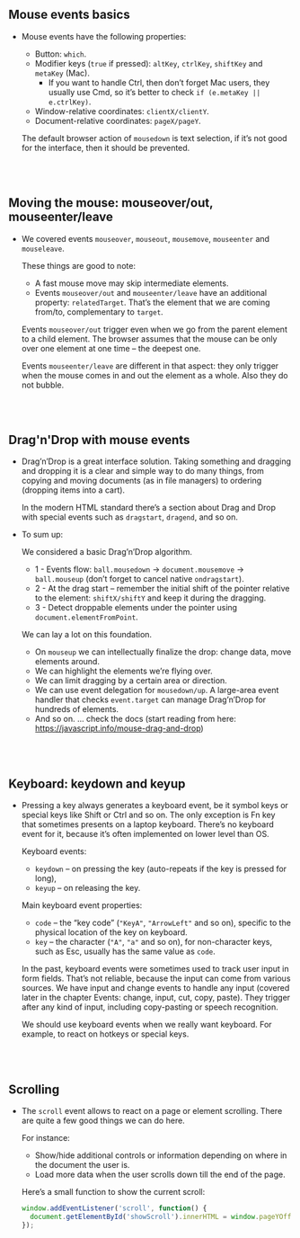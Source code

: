 ## Mouse events basics

- Mouse events have the following properties:
  - Button: `which`.
  - Modifier keys (`true` if pressed): `altKey`, `ctrlKey`, `shiftKey` and `metaKey` (Mac).
    - If you want to handle Ctrl, then don’t forget Mac users, they usually use Cmd, so it’s better to check `if (e.metaKey || e.ctrlKey)`.
  - Window-relative coordinates: `clientX/clientY`.
  - Document-relative coordinates: `pageX/pageY`.
  
  The default browser action of `mousedown` is text selection, if it’s not good for the interface, then it should be prevented.
  

<br>
<Br>

## Moving the mouse: mouseover/out, mouseenter/leave

- We covered events `mouseover`, `mouseout`, `mousemove`, `mouseenter` and `mouseleave`.

  These things are good to note:
  - A fast mouse move may skip intermediate elements.
  - Events `mouseover/out` and `mouseenter/leave` have an additional property: `relatedTarget`. That’s the element that we are coming from/to, complementary to `target`.
  
  Events `mouseover/out` trigger even when we go from the parent element to a child element. The browser assumes that the mouse can be only over one element at one time – the deepest one.
  
  Events `mouseenter/leave` are different in that aspect: they only trigger when the mouse comes in and out the element as a whole. Also they do not bubble.

<br>
<Br>

## Drag'n'Drop with mouse events

- Drag’n’Drop is a great interface solution. Taking something and dragging and dropping it is a clear and simple way to do many things, from copying and moving documents (as in file managers) to ordering (dropping items into a cart).

  In the modern HTML standard there’s a section about Drag and Drop with special events such as `dragstart`, `dragend`, and so on.
  
- To sum up:

  We considered a basic Drag’n’Drop algorithm.
   - 1 - Events flow: `ball.mousedown` → `document.mousemove` → `ball.mouseup` (don’t forget to cancel native `ondragstart`).
   - 2 - At the drag start – remember the initial shift of the pointer relative to the element: `shiftX/shiftY` and keep it during the dragging.
   - 3 - Detect droppable elements under the pointer using `document.elementFromPoint`.
   
   We can lay a lot on this foundation.
   - On `mouseup` we can intellectually finalize the drop: change data, move elements around.
   - We can highlight the elements we’re flying over.
   - We can limit dragging by a certain area or direction.
   - We can use event delegation for `mousedown/up`. A large-area event handler that checks `event.target` can manage Drag’n’Drop for hundreds of elements.
   - And so on. ... check the docs (start reading from here: https://javascript.info/mouse-drag-and-drop)

<bR>
<br>

## Keyboard: keydown and keyup

- Pressing a key always generates a keyboard event, be it symbol keys or special keys like Shift or Ctrl and so on. The only exception is Fn key that sometimes presents on a laptop keyboard. There’s no keyboard event for it, because it’s often implemented on lower level than OS.

  Keyboard events:
  - `keydown` – on pressing the key (auto-repeats if the key is pressed for long),
  - `keyup` – on releasing the key.
  
  Main keyboard event properties:
  - `code` – the “key code” (`"KeyA"`, `"ArrowLeft"` and so on), specific to the physical location of the key on keyboard.
  - `key` – the character (`"A"`, `"a"` and so on), for non-character keys, such as Esc, usually has the same value as `code`.
  
  In the past, keyboard events were sometimes used to track user input in form fields. That’s not reliable, because the input can come from various sources. We have input and change events to handle any input (covered later in the chapter Events: change, input, cut, copy, paste). They trigger after any kind of input, including copy-pasting or speech recognition.
  
  We should use keyboard events when we really want keyboard. For example, to react on hotkeys or special keys.

<br>
<br>

## Scrolling

- The `scroll` event allows to react on a page or element scrolling. There are quite a few good things we can do here.

  For instance:
  - Show/hide additional controls or information depending on where in the document the user is.
  - Load more data when the user scrolls down till the end of the page.
  
  Here’s a small function to show the current scroll:
  ```js
  window.addEventListener('scroll', function() {
    document.getElementById('showScroll').innerHTML = window.pageYOffset + 'px';
  });
  ```
